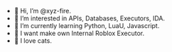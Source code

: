 - 👋 Hi, I’m @xyz-fire.
- 👀 I’m interested in APIs, Databases, Executors, IDA.
- 🌱 I’m currently learning Python, LuaU, Javascript.
- 💞️ I want make own Internal Roblox Executor.
- 💖 I love cats.
